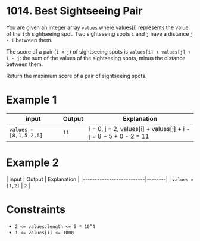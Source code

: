 # 1014. Best Sightseeing Pair

You are given an integer array `values` where values[i] represents the value of the `ith` sightseeing spot. Two sightseeing spots `i` and `j` have a distance `j - i` between them.

The score of a pair (`i < j`) of sightseeing spots is `values[i] + values[j] + i - j`: the sum of the values of the sightseeing spots, minus the distance between them.

Return the maximum score of a pair of sightseeing spots.

# Example 1

| input                  | Output | Explanation                                                      |
|------------------------|--------|------------------------------------------------------------------|
| `values = [8,1,5,2,6]` | `11`   | i = 0, j = 2, values[i] + values[j] + i - j = 8 + 5 + 0 - 2 = 11 |

# Example 2

| input                    | Output | Explanation                                                                                                                                                                                                                                                                                      |
|--------------------------|--------|
| `values = [1,2]` | `2`    |

# Constraints

- `2 <= values.length <= 5 * 10^4`
- `1 <= values[i] <= 1000`